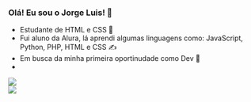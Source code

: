 ### Olá! Eu sou o Jorge Luis! 👋

- Estudante de HTML e CSS 📜
- Fui aluno da Alura, lá aprendi algumas linguagens como: JavaScript, Python, PHP, HTML e CSS ✍️
- Em busca da minha primeira oportinudade como Dev 🙏
- </br>
<a href="https://www.linkedin.com/in/jorge-luis-mota-2b32061b7/" target="_blank"><img src="https://img.shields.io/badge/LinkedIn-0077B5?style=for-the-badge&logo=linkedin&logoColor=white" target="_blank"></a>
</br>
<a href="https://www.instagram.com/_jorgelmt/" target="_blank"><img src="https://img.shields.io/badge/Instagram-E4405F?style=for-the-badge&logo=instagram&logoColor=white" target="_blank"></a>

